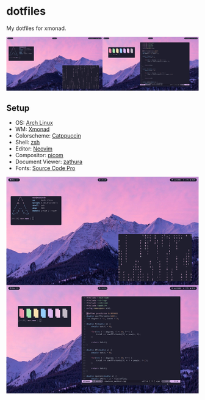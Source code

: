 # dotfiles

My dotfiles for xmonad.

![](https://github.com/max-0406/dotfiles/blob/xmonad/screenshots/hor.jpg)

## Setup

- OS: [Arch Linux](https://archlinux.org/)
- WM: [Xmonad](https://xmonad.org/)
- Colorscheme: [Catppuccin](https://github.com/catppuccin)
- Shell: [zsh](https://www.zsh.org/)
- Editor: [Neovim](https://github.com/neovim/neovim/)
- Compositor: [picom](https://github.com/yshui/picom)
- Document Viewer: [zathura](https://pwmt.org/projects/zathura/)
- Fonts: [Source Code Pro](https://github.com/adobe-fonts/source-code-pro)

![](https://github.com/max-0406/dotfiles/blob/xmonad/screenshots/vert.jpg)
